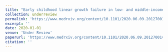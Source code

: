 ```yaml
---
title: "Early childhood linear growth failure in low- and middle-income countries"
collection: underreview
permalink: 'https://www.medrxiv.org/content/10.1101/2020.06.09.20127001v1'
excerpt: ''
date: 2020-01-01
venue: 'Under Review'
paperurl: 'https://www.medrxiv.org/content/10.1101/2020.06.09.20127001v1'
citation: ''
---
```

